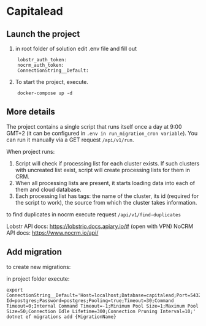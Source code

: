 # Capitalead

## Launch the project


1. in root folder of solution edit .env file and fill out

```
    lobstr_auth_token:
    nocrm_auth_token:
    ConnectionString__Default:
```

2. To start the project, execute.
```
    docker-compose up -d
```

## More details

The project contains a single script that runs itself once a day at 9:00 GMT+2 (it can be configured in `.env in run_migration_cron variable`). You can run it manually via a GET
request `/api/v1/run`.

When project runs:
1. Script will check if processing list for each cluster exists. If such clusters with uncreated list exist, script will create processing lists for them in CRM.
2. When all processing lists are present, it starts loading data into each of them and cloud database.
3. Each processing list has tags: the name of the cluster, its id (required for the script to work), the source from which the cluster takes information.

to find duplicates in nocrm execute request `/api/v1/find-duplicates`

Lobstr API docs: https://lobstrio.docs.apiary.io/# (open with VPN)
NoCRM API docs: https://www.nocrm.io/api/

## Add migration

to create new migrations:

in project folder execute:

    export ConnectionString__Default='Host=localhost;Database=capitalead;Port=5432;User Id=postgres;Password=postgres;Pooling=true;Timeout=30;Command Timeout=0;Internal Command Timeout=-1;Minimum Pool Size=1;Maximum Pool Size=50;Connection Idle Lifetime=300;Connection Pruning Interval=10;'
    dotnet ef migrations add {MigrationName}
